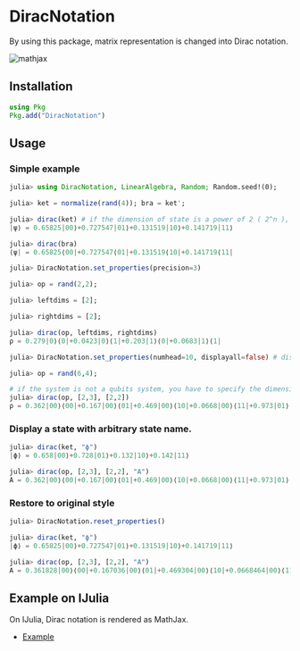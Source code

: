 # DiracNotation

By using this package, matrix representation is changed into Dirac notation.

![mathjax](examples/mathjax.png)

## Installation
```julia
using Pkg
Pkg.add("DiracNotation")
```

## Usage
### Simple example
```julia
julia> using DiracNotation, LinearAlgebra, Random; Random.seed!(0);

julia> ket = normalize(rand(4)); bra = ket';

julia> dirac(ket) # if the dimension of state is a power of 2 ( 2^n ), it is interpreted as n-qubit system.
|ψ⟩ = 0.65825|00⟩+0.727547|01⟩+0.131519|10⟩+0.141719|11⟩

julia> dirac(bra)
⟨ψ| = 0.65825⟨00|+0.727547⟨01|+0.131519⟨10|+0.141719⟨11|

julia> DiracNotation.set_properties(precision=3)

julia> op = rand(2,2);

julia> leftdims = [2];

julia> rightdims = [2];

julia> dirac(op, leftdims, rightdims)
ρ = 0.279|0⟩⟨0|+0.0423|0⟩⟨1|+0.203|1⟩⟨0|+0.0683|1⟩⟨1|

julia> DiracNotation.set_properties(numhead=10, displayall=false) # display numhead terms

julia> op = rand(6,4);

# if the system is not a qubits system, you have to specify the dimensions explicitly.
julia> dirac(op, [2,3], [2,2])
ρ = 0.362|00⟩⟨00|+0.167|00⟩⟨01|+0.469|00⟩⟨10|+0.0668|00⟩⟨11|+0.973|01⟩⟨00|+0.655|01⟩⟨01|+0.0624|01⟩⟨10|+0.157|01⟩⟨11|+0.586|02⟩⟨00|+0.576|02⟩⟨01| +...
```


### Display a state with arbitrary state name.
```julia
julia> dirac(ket, "ϕ")
|ϕ⟩ = 0.658|00⟩+0.728|01⟩+0.132|10⟩+0.142|11⟩

julia> dirac(op, [2,3], [2,2], "A")
A = 0.362|00⟩⟨00|+0.167|00⟩⟨01|+0.469|00⟩⟨10|+0.0668|00⟩⟨11|+0.973|01⟩⟨00|+0.655|01⟩⟨01|+0.0624|01⟩⟨10|+0.157|01⟩⟨11|+0.586|02⟩⟨00|+0.576|02⟩⟨01| +...
```

### Restore to original style
```julia
julia> DiracNotation.reset_properties()

julia> dirac(ket, "ϕ")
|ϕ⟩ = 0.65825|00⟩+0.727547|01⟩+0.131519|10⟩+0.141719|11⟩

julia> dirac(op, [2,3], [2,2], "A")
A = 0.361828|00⟩⟨00|+0.167036|00⟩⟨01|+0.469304|00⟩⟨10|+0.0668464|00⟩⟨11|+0.973216|01⟩⟨00|+0.655448|01⟩⟨01|+0.0623676|01⟩⟨10|+0.156637|01⟩⟨11|+0.585812|02⟩⟨00|+0.575887|02⟩⟨01|+0.353129|02⟩⟨10|+0.605297|02⟩⟨11|+0.539289|10⟩⟨00|+0.868279|10⟩⟨01|+0.767602|10⟩⟨10|+0.135745|10⟩⟨11|+0.260036|11⟩⟨00|+0.9678|11⟩⟨01|+0.043141|11⟩⟨10|+0.838118|11⟩⟨11|+0.910047|12⟩⟨00|+0.76769|12⟩⟨01|+0.267985|12⟩⟨10|+0.914712|12⟩⟨11|
```


## Example on IJulia
On IJulia, Dirac notation is rendered as MathJax.

- [Example](http://nbviewer.jupyter.org/github/goropikari/DiracNotation.jl/blob/master/examples/example.ipynb)
